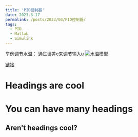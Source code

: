 ```yaml
---
title: 'PID控制器'
date: 2023.3.17
permalink: /posts/2023/03/PID控制器/
tags:
  - PID
  - Matlab
  - Simulink
---
```


举例调节水温：
通过误差e来调节输入u
![水温模型](/images/editing-talk.png)


[链接](https://www.bilibili.com/video/BV1xQ4y1T7yv/?spm_id_from=333.999.0.0)


Headings are cool
======

You can have many headings
======

Aren't headings cool?
------
